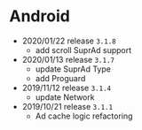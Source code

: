 # Android
- 2020/01/22 release `3.1.8`
    - add scroll SuprAd support 
- 2020/01/13 release `3.1.7`
    - update SuprAd Type 
    - add Proguard
- 2019/11/12 release `3.1.4`
    - update Network
- 2019/10/21 release `3.1.1`
    - Ad cache logic refactoring

